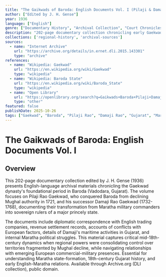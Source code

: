 ```yaml
---
title: "The Gaikwads of Baroda: English Documents Vol. I (Pilaji & Damaji Gaikwads 1720-1768)"
author: ["Edited by J. H. Gense"]
year: 1936
language: ["English"]
genre: ["Documentary History", "Archival Collection", "Court Chronicles"]
description: "202-page documentary collection chronicling early Gaekwad dynasty of Baroda during foundational period. Covers Pilaji Rao Gaekwad (conquered Baroda from Mughals 1721) and Damaji Rao Gaekwad (reigned 1732-1768). Includes diplomatic correspondence, revenue settlements, conflicts with English factors, naval operations, and internal Maratha politics. Captures transformation from Maratha military commanders to sovereign rulers during critical mid-18th century."
collections: ['regional-history', 'archival-sources']
sources:
  - name: "Internet Archive"
    url: "https://archive.org/details/in.ernet.dli.2015.143301"
    type: "archive"
references:
  - name: "Wikipedia: Gaekwad"
    url: "https://en.wikipedia.org/wiki/Gaekwad"
    type: "wikipedia"
  - name: "Wikipedia: Baroda State"
    url: "https://en.wikipedia.org/wiki/Baroda_State"
    type: "wikipedia"
  - name: "Open Library"
    url: "https://openlibrary.org/search?q=Gaikwads+Baroda+Pilaji+Damaji&mode=everything"
    type: "other"
featured: false
publishDate: 2025-10-26
tags: ["Gaekwad", "Baroda", "Pilaji Rao", "Damaji Rao", "Gujarat", "Maratha Empire", "18th century", "Documentary history", "Revenue administration", "British relations"]
---
```


# The Gaikwads of Baroda: English Documents Vol. I

## Overview

This 202-page documentary collection edited by J. H. Gense (1936) presents English-language archival materials chronicling the Gaekwad dynasty's foundational period in Baroda (Vadodara, Gujarat). The volume focuses on Pilaji Rao Gaekwad, who conquered Baroda from declining Mughal authority in 1721, and his successor Damaji Rao Gaekwad (1732-1768), documenting their transformation from Maratha military commanders into sovereign rulers of a major princely state.

The documents include diplomatic correspondence with English trading companies, revenue settlement records, accounts of conflicts with European factors, details of Damaji's maritime activities in Gujarat, and internal Maratha political struggles. This material captures critical mid-18th-century dynamics when regional powers were consolidating control over territories fragmented by Mughal decline, while navigating relationships with emerging European commercial-military presences. Essential for understanding Maratha state-formation, 18th-century Gujarat history, and early English-Maratha relations. Available through Archive.org (DLI collection), public domain.
